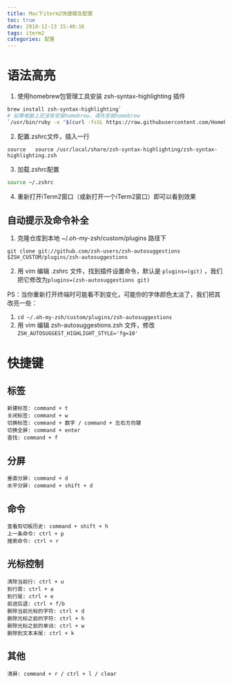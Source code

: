 ```yaml
---
title: Mac下iterm2快捷键及配置
toc: true
date: 2018-12-13 15:40:16
tags: iterm2
categories: 配置
---
```


# 语法高亮

1. 使用homebrew包管理工具安装 zsh-syntax-highlighting 插件

```bash
brew install zsh-syntax-highlighting`
# 如果电脑上还没有安装homebrew，请先安装homebrew
`/usr/bin/ruby -e "$(curl -fsSL https://raw.githubusercontent.com/Homebrew/install/master/install)"
```

2. 配置.zshrc文件，插入一行

`source   source /usr/local/share/zsh-syntax-highlighting/zsh-syntax-highlighting.zsh`

3. 加载.zshrc配置

```bash
source ~/.zshrc
```

4. 重新打开iTerm2窗口（或新打开一个iTerm2窗口）即可以看到效果

## 自动提示及命令补全

1. 克隆仓库到本地 ~/.oh-my-zsh/custom/plugins 路径下

```
git clone git://github.com/zsh-users/zsh-autosuggestions $ZSH_CUSTOM/plugins/zsh-autosuggestions
```

2. 用 vim 编辑 .zshrc 文件，找到插件设置命令，默认是 `plugins=(git)` ，我们把它修改为`plugins=(zsh-autosuggestions git)`

PS：当你重新打开终端时可能看不到变化，可能你的字体颜色太淡了，我们把其改亮一些：

1. `cd ~/.oh-my-zsh/custom/plugins/zsh-autosuggestions`
2. 用 vim 编辑 zsh-autosuggestions.zsh 文件，修改`ZSH_AUTOSUGGEST_HIGHLIGHT_STYLE='fg=10'`

# 快捷键

## 标签

```
新建标签: command + t
关闭标签: command + w
切换标签: command + 数字 / command + 左右方向键
切换全屏: command + enter
查找: command + f
```

## 分屏

```
垂直分屏: command + d
水平分屏: command + shift + d
```

## 命令

```
查看剪切板历史: command + shift + h
上一条命令: ctrl + p
搜索命令: ctrl + r
```

## 光标控制

```
清除当前行: ctrl + u
到行首: ctrl + a
到行尾: ctrl + e
前进后退: ctrl + f/b
删除当前光标的字符: ctrl + d
删除光标之前的字符: ctrl + h
删除光标之前的单词: ctrl + w
删除到文本末尾: ctrl + k
```

## 其他

```
清屏: command + r / ctrl + l / clear
```



